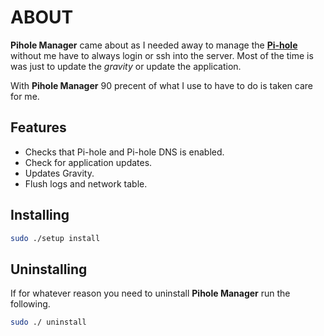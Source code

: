 # ABOUT
**Pihole Manager** came about as I needed away to manage the **[Pi-hole](https://pi-hole.net/)** without me have to always login or ssh into the server. Most of the time is was just to update the _gravity_ or update the application.

With **Pihole Manager** 90 precent of what I use to have to do is taken care for me.

## Features
- Checks that Pi-hole and Pi-hole DNS is enabled.
- Check for application updates.
- Updates Gravity.
- Flush logs and network table.

## Installing

```bash
sudo ./setup install
```

## Uninstalling

If for whatever reason you need to uninstall **Pihole Manager** run the following.

```bash
sudo ./ uninstall
```
